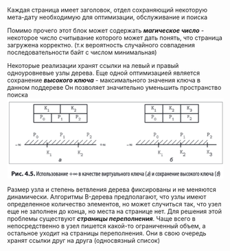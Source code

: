 Каждая страница имеет заголовок, отдел сохраняющий некоторую мета-дату необходимую для оптимизации, обслуживание и поиска

Помимо прочего этот блок может содержать _**магическое число**_ - некоторое число считывание которого может дать понять, что страница загружена корректно.
(т.к вероятность случайного совпадения последовательности байт с числом минимальная)

Некоторые реализации хранят ссылки на левый и правый одноуровневые узлы дерева.
Еще одной оптимизацией является сохранение **_высокого ключа_** - максимального значения ключа в данном поддереве
Он позволяет значительно уменьшить пространство поиска
![high-key.png](../../resources/high-key.png)

Размер узла и степень ветвления дерева фиксированы и не меняются динамически.
Алгоритмы B-дерева предполагают, что узлы имеют определенное количество элементов, но может случиться так, что
узел еще не заполнен до конца, но места на странице нет. Для решения этой проблемы существуют 
**_страницы переполнения_**. Чаще всего в непосредственно в узел пишется какой-то ограниченный объем, а остальное уходит
на страницы переполнения. Они в свою очередь хранят ссылки друг на друга (односвязный список)